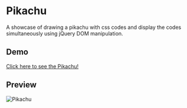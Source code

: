 # Pikachu

A showcase of drawing a pikachu with css codes and display the codes simultaneously using jQuery DOM manipulation.

## Demo

[Click here to see the Pikachu!](http://colachick.com/pikachu/)

## Preview

![Pikachu](./gif/pikachu.gif)
